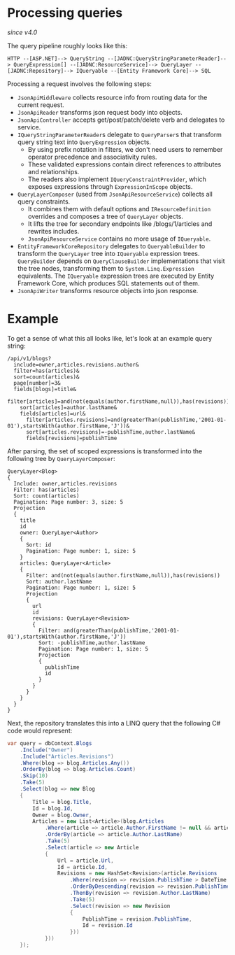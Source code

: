 # Processing queries

_since v4.0_

The query pipeline roughly looks like this:

```
HTTP --[ASP.NET]--> QueryString --[JADNC:QueryStringParameterReader]--> QueryExpression[] --[JADNC:ResourceService]--> QueryLayer --[JADNC:Repository]--> IQueryable --[Entity Framework Core]--> SQL
```

Processing a request involves the following steps:
- `JsonApiMiddleware` collects resource info from routing data for the current request.
- `JsonApiReader` transforms json request body into objects.
- `JsonApiController` accepts get/post/patch/delete verb and delegates to service.
- `IQueryStringParameterReader`s delegate to `QueryParser`s that transform query string text into `QueryExpression` objects.
	- By using prefix notation in filters, we don't need users to remember operator precedence and associativity rules.
	- These validated expressions contain direct references to attributes and relationships.
	- The readers also implement `IQueryConstraintProvider`, which exposes expressions through `ExpressionInScope` objects.
- `QueryLayerComposer` (used from `JsonApiResourceService`) collects all query constraints.
	- It combines them with default options and `IResourceDefinition` overrides and composes a tree of `QueryLayer` objects.
	- It lifts the tree for secondary endpoints like /blogs/1/articles and rewrites includes.
	- `JsonApiResourceService` contains no more usage of `IQueryable`.
- `EntityFrameworkCoreRepository` delegates to `QueryableBuilder` to transform the `QueryLayer` tree into `IQueryable` expression trees.
	`QueryBuilder` depends on `QueryClauseBuilder` implementations that visit the tree nodes, transforming them to `System.Linq.Expression` equivalents.
	The `IQueryable` expression trees are executed by Entity Framework Core, which produces SQL statements out of them.
- `JsonApiWriter` transforms resource objects into json response.

# Example
To get a sense of what this all looks like, let's look at an example query string:

```
/api/v1/blogs?
  include=owner,articles.revisions.author&
  filter=has(articles)&
  sort=count(articles)&
  page[number]=3&
  fields[blogs]=title&
    filter[articles]=and(not(equals(author.firstName,null)),has(revisions))&
    sort[articles]=author.lastName&
    fields[articles]=url&
      filter[articles.revisions]=and(greaterThan(publishTime,'2001-01-01'),startsWith(author.firstName,'J'))&
      sort[articles.revisions]=-publishTime,author.lastName&
      fields[revisions]=publishTime
```

After parsing, the set of scoped expressions is transformed into the following tree by `QueryLayerComposer`:

```
QueryLayer<Blog>
{
  Include: owner,articles.revisions
  Filter: has(articles)
  Sort: count(articles)
  Pagination: Page number: 3, size: 5
  Projection
  {
    title
    id
    owner: QueryLayer<Author>
    {
      Sort: id
      Pagination: Page number: 1, size: 5
    }
    articles: QueryLayer<Article>
    {
      Filter: and(not(equals(author.firstName,null)),has(revisions))
      Sort: author.lastName
      Pagination: Page number: 1, size: 5
      Projection
      {
        url
        id
        revisions: QueryLayer<Revision>
        {
          Filter: and(greaterThan(publishTime,'2001-01-01'),startsWith(author.firstName,'J'))
          Sort: -publishTime,author.lastName
          Pagination: Page number: 1, size: 5
          Projection
          {
            publishTime
            id
          }
        }
      }
    }
  }
}
```

Next, the repository translates this into a LINQ query that the following C# code would represent:

```c#
var query = dbContext.Blogs
    .Include("Owner")
    .Include("Articles.Revisions")
    .Where(blog => blog.Articles.Any())
    .OrderBy(blog => blog.Articles.Count)
    .Skip(10)
    .Take(5)
    .Select(blog => new Blog
    {
        Title = blog.Title,
        Id = blog.Id,
        Owner = blog.Owner,
        Articles = new List<Article>(blog.Articles
            .Where(article => article.Author.FirstName != null && article.Revisions.Any())
            .OrderBy(article => article.Author.LastName)
            .Take(5)
            .Select(article => new Article
            {
                Url = article.Url,
                Id = article.Id,
                Revisions = new HashSet<Revision>(article.Revisions
                    .Where(revision => revision.PublishTime > DateTime.Parse("2001-01-01") && revision.Author.FirstName.StartsWith("J"))
                    .OrderByDescending(revision => revision.PublishTime)
                    .ThenBy(revision => revision.Author.LastName)
                    .Take(5)
                    .Select(revision => new Revision
                    {
                        PublishTime = revision.PublishTime,
                        Id = revision.Id
                    }))
            }))
    });
```
